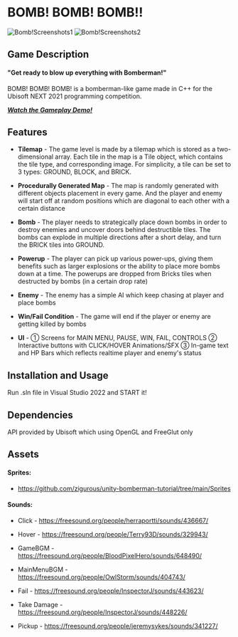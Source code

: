 # BOMB! BOMB! BOMB!!
![Bomb!Screenshots1](https://user-images.githubusercontent.com/90727502/223161603-9fb18300-0b2c-48af-a139-1570e7c05f88.png)
![Bomb!Screenshots2](https://user-images.githubusercontent.com/90727502/223161630-d4560590-ef3f-41eb-96da-a3530d5d7cd7.png)


## Game Description

#### "Get ready to blow up everything with Bomberman!"

BOMB! BOMB! BOMB! is a bomberman-like game made in C++ for the Ubisoft NEXT 2021 programming competition.

***[Watch the Gameplay Demo!](https://www.youtube.com/watch?v=oexk9rBuHZE&t=1s)***


## Features

- **Tilemap** - The game level is made by a tilemap which is stored as a two-dimensional array. Each tile in the map is a Tile object, which contains the tile type, and corresponding image. For simplicity, a tile can be set to 3 types: GROUND, BLOCK, and BRICK.

- **Procedurally Generated Map** - The map is randomly generated with different objects placement in every game. And the player and enemy will start off at random positions which are diagonal to each other with a certain distance 

- **Bomb** - The player needs to strategically place down bombs in order to destroy enemies and uncover doors behind destructible tiles. The bombs can explode in multiple directions after a short delay, and turn the BRICK tiles into GROUND. 

- **Powerup** - The player can pick up various power-ups, giving them benefits such as larger explosions or the ability to place more bombs down at a time. The powerups are dropped from Bricks tiles when destructed by bombs (in a certain drop rate)

- **Enemy** - The enemy has a simple AI which keep chasing at player and place bombs

- **Win/Fail Condition** - The game will end if the player or enemy are getting killed by bombs

- **UI** - ① Screens for MAIN MENU, PAUSE, WIN, FAIL, CONTROLS ② Interactive buttons with CLICK/HOVER Animations/SFX ③ In-game text and HP Bars which reflects realtime player and enemy's status 

## Installation and Usage
Run .sln file in Visual Studio 2022 and START it!


## Dependencies
API provided by Ubisoft which using OpenGL and FreeGlut only


## Assets

#### Sprites:

- https://github.com/zigurous/unity-bomberman-tutorial/tree/main/Sprites

#### Sounds:

- Click - https://freesound.org/people/herraportti/sounds/436667/

- Hover - https://freesound.org/people/Terry93D/sounds/329943/

- GameBGM -  https://freesound.org/people/BloodPixelHero/sounds/648490/

- MainMenuBGM - https://freesound.org/people/OwlStorm/sounds/404743/

- Fail - https://freesound.org/people/InspectorJ/sounds/443623/

- Take Damage - https://freesound.org/people/InspectorJ/sounds/448226/

- Pickup - https://freesound.org/people/jeremysykes/sounds/341227/
